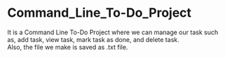 # Command_Line_To-Do_Project
It is a Command Line To-Do Project where we can manage our task such as, add task, view task, mark task as done, and delete task.
<br>Also, the file we make is saved as .txt file. 
